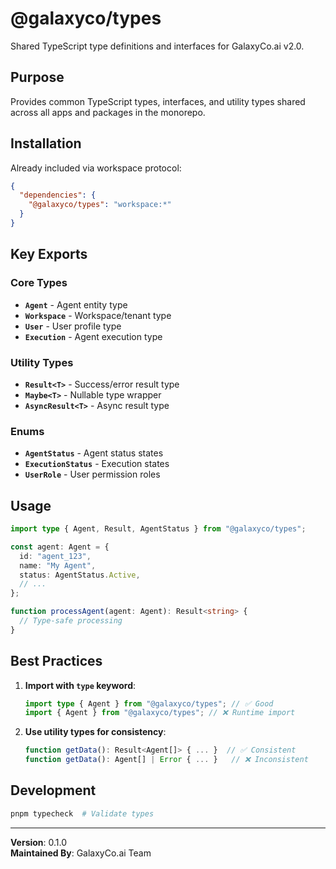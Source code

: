 # @galaxyco/types

Shared TypeScript type definitions and interfaces for GalaxyCo.ai v2.0.

## Purpose

Provides common TypeScript types, interfaces, and utility types shared across all apps and packages in the monorepo.

## Installation

Already included via workspace protocol:

```json
{
  "dependencies": {
    "@galaxyco/types": "workspace:*"
  }
}
```

## Key Exports

### Core Types

- **`Agent`** - Agent entity type
- **`Workspace`** - Workspace/tenant type
- **`User`** - User profile type
- **`Execution`** - Agent execution type

### Utility Types

- **`Result<T>`** - Success/error result type
- **`Maybe<T>`** - Nullable type wrapper
- **`AsyncResult<T>`** - Async result type

### Enums

- **`AgentStatus`** - Agent status states
- **`ExecutionStatus`** - Execution states
- **`UserRole`** - User permission roles

## Usage

```typescript
import type { Agent, Result, AgentStatus } from "@galaxyco/types";

const agent: Agent = {
  id: "agent_123",
  name: "My Agent",
  status: AgentStatus.Active,
  // ...
};

function processAgent(agent: Agent): Result<string> {
  // Type-safe processing
}
```

## Best Practices

1. **Import with `type` keyword**:

   ```typescript
   import type { Agent } from "@galaxyco/types"; // ✅ Good
   import { Agent } from "@galaxyco/types"; // ❌ Runtime import
   ```

2. **Use utility types for consistency**:
   ```typescript
   function getData(): Result<Agent[]> { ... }  // ✅ Consistent
   function getData(): Agent[] | Error { ... }   // ❌ Inconsistent
   ```

## Development

```bash
pnpm typecheck  # Validate types
```

---

**Version**: 0.1.0  
**Maintained By**: GalaxyCo.ai Team
